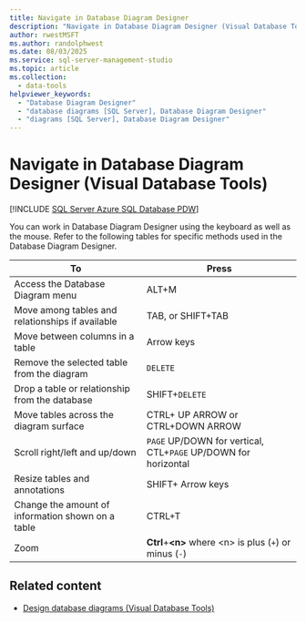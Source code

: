 ```yaml
---
title: Navigate in Database Diagram Designer
description: "Navigate in Database Diagram Designer (Visual Database Tools)"
author: rwestMSFT
ms.author: randolphwest
ms.date: 08/03/2025
ms.service: sql-server-management-studio
ms.topic: article
ms.collection:
  - data-tools
helpviewer_keywords:
  - "Database Diagram Designer"
  - "database diagrams [SQL Server], Database Diagram Designer"
  - "diagrams [SQL Server], Database Diagram Designer"
---
```

# Navigate in Database Diagram Designer (Visual Database Tools)

[!INCLUDE [SQL Server Azure SQL Database PDW](../includes/applies-to-version/sql-asdb-asdbmi-pdw.md)]

You can work in Database Diagram Designer using the keyboard as well as the mouse. Refer to the following tables for specific methods used in the Database Diagram Designer.

| To | Press |
| --- | --- |
| Access the Database Diagram menu | ALT+M |
| Move among tables and relationships if available | TAB, or SHIFT+TAB |
| Move between columns in a table | Arrow keys |
| Remove the selected table from the diagram | `DELETE` |
| Drop a table or relationship from the database | SHIFT+`DELETE` |
| Move tables across the diagram surface | CTRL+ UP ARROW or CTRL+DOWN ARROW |
| Scroll right/left and up/down | `PAGE` UP/DOWN for vertical, CTL+`PAGE` UP/DOWN for horizontal |
| Resize tables and annotations | SHIFT+ Arrow keys |
| Change the amount of information shown on a table | CTRL+T |
| Zoom | **Ctrl**+**\<n\>** where \<n\> is plus (`+`) or minus (`-`) |

## Related content

- [Design database diagrams (Visual Database Tools)](design-database-diagrams-visual-database-tools.md)

